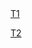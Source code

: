 <html lang="en">
<head>
    <meta charset="UTF-8">
    <meta name="viewport" content="width=device-width, initial-scale=1.0">
    <title>Index</title>
</head>
<body>
    <a href="./T1_Html.html"> T1 </a>
    <p></p><a href="./T1_index (1).html"> T2 </a>

  
</body>
</html>
      
